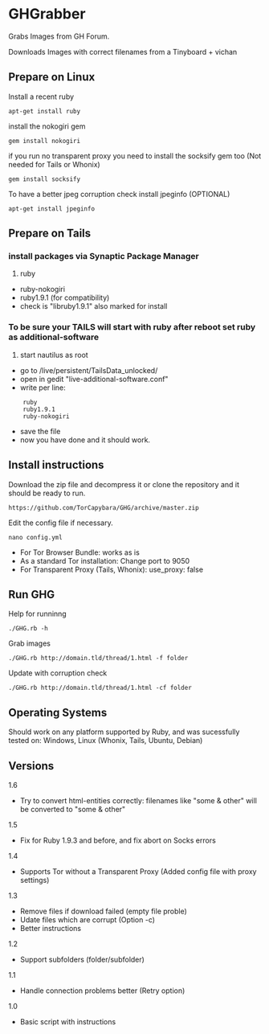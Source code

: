 GHGrabber
=========

Grabs Images from GH Forum.

Downloads Images with correct filenames from a  Tinyboard + vichan


Prepare on Linux
----------------

Install a recent ruby

    apt-get install ruby


install the nokogiri gem

    gem install nokogiri

if you run no transparent proxy you need to install the socksify gem too (Not needed for Tails or Whonix)

    gem install socksify

To have a better jpeg corruption check install jpeginfo (OPTIONAL)

    apt-get install jpeginfo


Prepare on Tails
----------------

### install packages via Synaptic Package Manager 

1. ruby 
* ruby-nokogiri 
* ruby1.9.1 (for compatibility) 
* check is "libruby1.9.1" also marked for install

### To be sure your TAILS will start with ruby after reboot set ruby as additional-software 

1. start nautilus as root 
* go to /live/persistent/TailsData_unlocked/ 
* open in gedit "live-additional-software.conf" 
* write per line: 

```
    ruby 
    ruby1.9.1 
    ruby-nokogiri 
```

* save the file 
* now you have done and it should work.


Install instructions
--------------------

Download the zip file and decompress it or clone the repository and it should be ready to run.

    https://github.com/TorCapybara/GHG/archive/master.zip

Edit the config file if necessary.

    nano config.yml

* For Tor Browser Bundle: works as is
* As a standard Tor installation: Change port to 9050
* For Transparent Proxy (Tails, Whonix): use_proxy: false


Run GHG
-------

Help for runninng

    ./GHG.rb -h

Grab images

    ./GHG.rb http://domain.tld/thread/1.html -f folder 

Update with corruption check

    ./GHG.rb http://domain.tld/thread/1.html -cf folder

Operating Systems
-----------------

Should work on any platform supported by Ruby, and was sucessfully tested on:
Windows, Linux (Whonix, Tails, Ubuntu, Debian)

Versions
-------

1.6
* Try to convert html-entities correctly: filenames like "some &amp; other" will be converted to "some & other"

1.5
* Fix for Ruby 1.9.3 and before, and fix abort on Socks errors

1.4
* Supports Tor without a Transparent Proxy (Added config file with proxy settings)

1.3
* Remove files if download failed (empty file proble)
* Udate files which are corrupt (Option -c)
* Better instructions

1.2
* Support subfolders (folder/subfolder)

1.1
* Handle connection problems better (Retry option)

1.0
* Basic script with instructions

